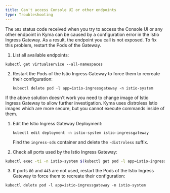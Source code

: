 ```yaml
---
title: Can't access Console UI or other endpoints
type: Troubleshooting
---
```


The `503` status code received when you try to access the Console UI or any other endpoint in Kyma can be caused by a configuration error in the Istio Ingress Gateway. As a result, the endpoint you call is not exposed.
To fix this problem, restart the Pods of the Gateway.

1. List all available endpoints:
  ```
  kubectl get virtualservice --all-namespaces
  ```

2. Restart the Pods of the Istio Ingress Gateway to force them to recreate their configuration:
     ```
     kubectl delete pod -l app=istio-ingressgateway -n istio-system
     ```

If the above solution doesn't work you need to change image of Istio Ingress Gateway to allow further investigation. Kyma uses distroless Istio images which are more secure, but you cannot execute commands inside of them. 

1. Edit the Istio Ingress Gateway Deployment:

    ```
   kubectl edit deployment -n istio-system istio-ingressgateway
    ```
   
   Find the `ingress-sds` container and delete the `-distroless` suffix.

2. Check all ports used by the Istio Ingress Gateway:
  ```bash
  kubectl exec -ti -n istio-system $(kubectl get pod -l app=istio-ingressgateway -n istio-system -o name) -c istio-proxy -- netstat -lptnu
  ```

3. If ports `80` and `443` are not used, restart the Pods of the Istio Ingress Gateway to force them to recreate their configuration:
  ```
  kubectl delete pod -l app=istio-ingressgateway -n istio-system
  ```

